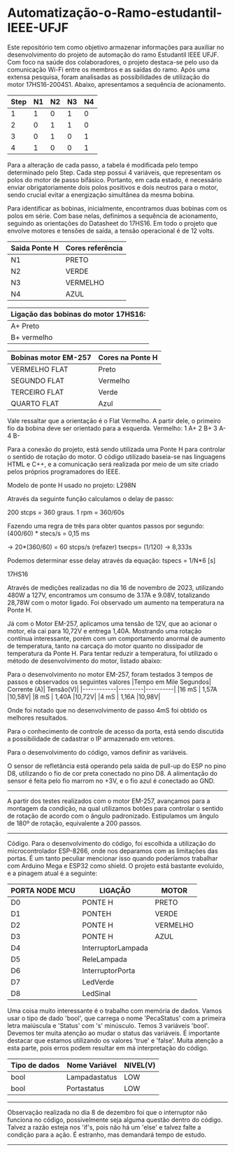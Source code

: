 # Automatização-o-Ramo-estudantil-IEEE-UFJF

  Este repositório tem como objetivo armazenar informações para auxiliar no desenvolvimento do projeto de automação do ramo Estudantil IEEE UFJF. Com foco na saúde dos colaboradores, o projeto destaca-se pelo uso da comunicação Wi-Fi entre os membros e as saídas do ramo. Após uma extensa pesquisa, foram analisadas as possibilidades de utilização do motor 17HS16-2004S1. Abaixo, apresentamos a sequência de acionamento.

|Step | N1| N2| N3| N4|
|-----|---|---|---|---|
|   1 |  1|  0|  1|  0|
|   2 |  0|  1|  1|  0|
|   3 |  0|  1|  0|  1|
|   4 |  1|  0|  0|  1|


  Para a alteração de cada passo, a tabela é modificada pelo tempo determinado pelo Step. Cada step possui 4 variáveis, que representam os polos do motor de passo bifásico. Portanto, em cada estado, é necessário enviar obrigatoriamente dois polos positivos e dois neutros para o motor, sendo crucial evitar a energização simultânea da mesma bobina.

Para identificar as bobinas, inicialmente, encontramos duas bobinas com os polos em série. Com base nelas, definimos a sequência de acionamento, seguindo as orientações do Datasheet do 17HS16. Em todo o projeto que envolve motores e tensões de saída, a tensão operacional é de 12 volts.
  
|Saida Ponte H |Cores referência |
|-------------|------------|
|N1 | PRETO |
|N2 | VERDE |
|N3 | VERMELHO| 
|N4 | AZUL|

|Ligação das bobinas do motor 17HS16:|
|---------------------------|
|A+ Preto | A- Verde|
|B+ vermelho| B- Azul|

|Bobinas motor EM-257| Cores na Ponte H|
|---------------------------------|----------|
|VERMELHO FLAT| Preto   | 
|SEGUNDO FLAT | Vermelho| 
|TERCEIRO FLAT | Verde|
|QUARTO FLAT| Azul|

Vale ressaltar que a orientação é o Flat Vermelho. A partir dele, o primeiro fio da bobina deve ser orientado para a esquerda. Vermelho:
1 A+
2 B+
3 A-
4 B-

  Para a conexão do projeto, está sendo utilizada uma Ponte H para controlar o sentido de rotação do motor. O código utilizado baseia-se nas linguagens HTML e C++, e a comunicação será realizada por meio de um site criado pelos próprios programadores do IEEE.

Modelo de ponte H usado no projeto:
L298N

Através da seguinte função calculamos o delay de passo:

200 stcps = 360 graus.
1 rpm = 360/60s

Fazendo uma regra de três para obter quantos passos por segundo:
(400/60) * stecs/s = 0,15 ms

 -> 20*(360/60) = 60 stcps/s (refazer)
tsecps= (1/120) -> 8,333s

Podemos determinar esse delay através da equação:
tspecs = 1/N*6 [s]

17HS16

Através de medições realizadas no dia 16 de novembro de 2023, utilizando 480W a 127V, encontramos um consumo de 3.17A e 9.08V, totalizando 28,78W com o motor ligado. Foi observado um aumento na temperatura na Ponte H.

Já com o Motor EM-257, aplicamos uma tensão de 12V, que ao acionar o motor, ela cai para 10,72V e entrega 1,40A. Mostrando uma rotação contínua interessante, porém com um comportamento anormal de aumento de temperatura, tanto na carcaça do motor quanto no dissipador de temperatura da Ponte H. Para tentar reduzir a temperatura, foi utilizado o método de desenvolvimento do motor, listado abaixo:

Para o desenvolvimento no motor EM-257, foram testados 3 tempos de passos e observados os seguintes valores
|Tempo em Mile Segundos| Corrente (A)| Tensão(V)|
|------------|---------|----------|
|16 mS | 1,57A |10,58V|
|8  mS | 1,40A |10,72V|
|4 mS  | 1,16A |10,98V|

Onde foi notado que no desenvolvimento de passo 4mS foi obtido os melhores resultados. 

Para o conhecimento de controle de acesso da porta, está sendo discutida a possibilidade de cadastrar o IP armazenado em vetores.

Para o desenvolvimento do código, vamos definir as variáveis.

O sensor de refletância está operando pela saída de pull-up do ESP no pino D8, utilizando o fio de cor preta conectado no pino D8. A alimentação do sensor é feita pelo fio marrom no +3V, e o fio azul é conectado ao GND.
_____________________________________________________________________________________
A partir dos testes realizados com o motor EM-257, avançamos para a montagem da condição, na qual utilizamos botões para controlar o sentido de rotação de acordo com o ângulo padronizado. Estipulamos um ângulo de 180º de rotação, equivalente a 200 passos.
_____________________________________________________________________________________

Código.
Para o desenvolvimento do código, foi escolhida a utilização do microcontrolador ESP-8266, onde nos deparamos com as limitações das portas. É um tanto peculiar mencionar isso quando poderíamos trabalhar com Arduino Mega e ESP32 como shield. O projeto está bastante evoluído, e a pinagem atual é a seguinte:

|PORTA NODE MCU|LIGAÇÃO|MOTOR|
|-------------|------------|---------|
|D0 | PONTE H |PRETO|
|D1 | PONTEH |VERDE|
|D2 | PONTE H|VERMELHO| 
|D3 | PONTE H|AZUL|
|D4 |InterruptorLampada | |
|D5 |ReleLampada | |
|D6 |InterruptorPorta | |
|D7 |LedVerde | |
|D8 |LedSinal | |


Uma coisa muito interessante é o trabalho com memória de dados. Vamos usar o tipo de dado 'bool', que carrega o nome 'PecaStatus' com a primeira letra maiúscula e 'Status' com 's' minúsculo. Temos 3 variáveis 'bool'. Devemos ter muita atenção ao mudar o status das variáveis. É importante destacar que estamos utilizando os valores 'true' e 'false'. Muita atenção a esta parte, pois erros podem resultar em má interpretação do código.

|Tipo de dados| Nome Variável| NIVEL(V)|
|------------|---------|----------|
|bool | Lampadastatus|LOW|
|bool | Portastatus |LOW|

_____________________________________________________________________________________
Observação realizada no dia 8 de dezembro foi que o interruptor não funciona no código, possivelmente seja alguma questão dentro do código. Talvez a razão esteja nos 'if's, pois não há um 'else' e talvez falte a condição para a ação. É estranho, mas demandará tempo de estudo.
_________________________________________________________________________________________
